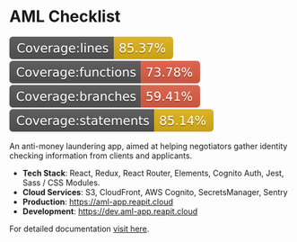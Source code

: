 # AML Checklist

![lines](./src/tests/badges/badge-lines.svg) ![functions](./src/tests/badges/badge-functions.svg) ![branches](./src/tests/badges/badge-branches.svg) ![statements](./src/tests/badges/badge-statements.svg)

An anti-money laundering app, aimed at helping negotiators gather identity checking information from clients and applicants.

- **Tech Stack**: React, Redux, React Router, Elements, Cognito Auth, Jest, Sass / CSS Modules.
- **Cloud Services**: S3, CloudFront, AWS Cognito, SecretsManager, Sentry
- **Production**: https://aml-app.reapit.cloud
- **Development**: https://dev.aml-app.reapit.cloud

For detailed documentation [visit here](https://foundations-documentation.reapit.cloud/open-source/packages#aml-checklist).
